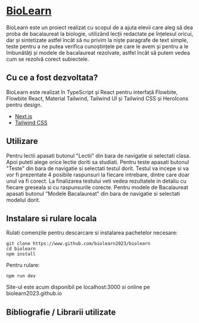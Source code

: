 # [BioLearn](https://biolearn2023.github.io/)

BioLearn este un proiect realizat cu scopul de a ajuta elevii care aleg să dea proba de bacalaureat la biologie, utilizând lecții redactate pe înțelesul oricui, dar și sintetizate astfel încât să nu privim la niște paragrafe de text simple, teste pentru a ne putea verifica cunoștințele pe care le avem și pentru a le îmbunătăți și modele de bacalaureat rezolvate, astfel încât să putem vedea cum se rezolvă corect subiectele.
## Cu ce a fost dezvoltata?
BioLearn este realizat în TypeScript și React pentru interfață Flowbite, Flowbite React, Material Tailwind, Tailwind UI și Tailwind CSS și HeroIcons pentru design.
- [Next.js](https://nextjs.org)
- [Tailwind CSS](https://tailwindcss.com)

## Utilizare
Pentru lectii apasati butonul "Lectii" din bara de navigatie si selectati clasa. Apoi puteti alege orice lectie doriti sa studiati. 
Pentru teste apasati butonul "Teste" din bara de navigatie si selectati testul dorit. Testul va incepe si va vor fi prezentate 4 posibile raspunsuri la fiecare intrebare, dintre care doar unul va fi corect. La finalizarea testului veti vedea rezultatele in detaliu cu fiecare greseala si cu raspunsurile corecte.
Pentru modele de Bacalaureat apasati butonul "Modele Bacalaureat" din bara de navigatie si selectati modelul dorit.
## Instalare si rulare locala
Rulati comenzile pentru descarcare si instalarea pachetelor necesare:
```
git clone https://www.github.com/biolearn2023/biolearn
cd biolearn
npm install
```
Pentru rulare:
```
npm run dev
```
Site-ul este acum disponibil pe localhost:3000 si online pe biolearn2023.github.io
## Bibliografie / Librarii utilizate
